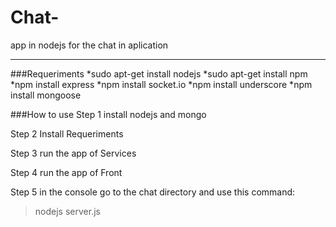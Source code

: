 # Chat-
app in nodejs for the chat in aplication

______________________
###Requeriments
    *sudo apt-get install nodejs
    *sudo apt-get install npm
    *npm install express
    *npm install socket.io
    *npm install underscore
    *npm install mongoose

###How to use 
Step 1
install nodejs and mongo

Step 2
Install Requeriments 

Step 3
run the app of Services 

Step 4 
run the app of Front

Step 5
in the console go to the chat directory and use this command:
   > nodejs server.js

